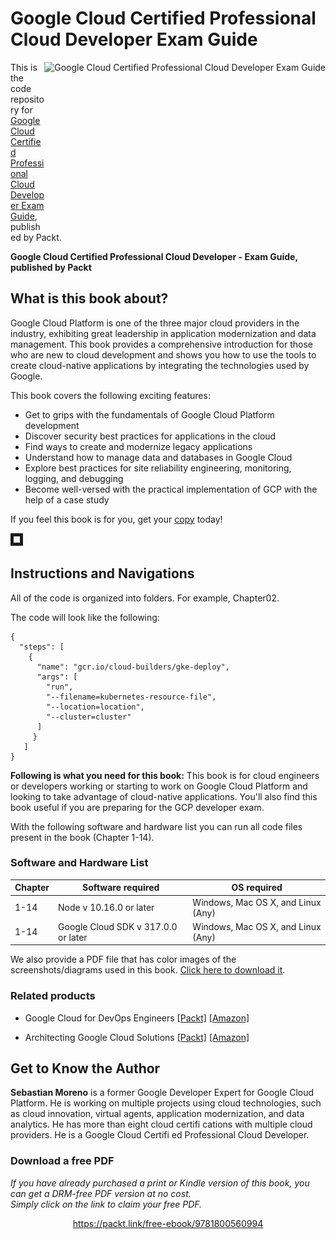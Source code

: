 # Google Cloud Certified Professional Cloud Developer Exam Guide

<a href="https://www.packtpub.com/in/cloud-networking/google-cloud-certified-professional-cloud-developer-exam-guide?utm_source=github&utm_medium=repository&utm_campaign=9781800560994"><img src="https://static.packt-cdn.com/products/9781800560994/cover/smaller" alt="Google Cloud Certified Professional Cloud Developer Exam Guide" height="256px" align="right"></a>

This is the code repository for [Google Cloud Certified Professional Cloud Developer Exam Guide](https://www.packtpub.com/in/cloud-networking/google-cloud-certified-professional-cloud-developer-exam-guide?utm_source=github&utm_medium=repository&utm_campaign=9781800560994), published by Packt.

**Google Cloud Certified Professional Cloud Developer - Exam Guide, published by Packt**

## What is this book about?
Google Cloud Platform is one of the three major cloud providers in the industry, exhibiting great leadership in application modernization and data management. This book provides a comprehensive introduction for those who are new to cloud development and shows you how to use the tools to create cloud-native applications by integrating the technologies used by Google. 

This book covers the following exciting features:
* Get to grips with the fundamentals of Google Cloud Platform development
* Discover security best practices for applications in the cloud
* Find ways to create and modernize legacy applications
* Understand how to manage data and databases in Google Cloud
* Explore best practices for site reliability engineering, monitoring, logging, and debugging
* Become well-versed with the practical implementation of GCP with the help of a case study

If you feel this book is for you, get your [copy](https://www.amazon.com/dp/1800560990) today!

<a href="https://www.packtpub.com/?utm_source=github&utm_medium=banner&utm_campaign=GitHubBanner"><img src="https://raw.githubusercontent.com/PacktPublishing/GitHub/master/GitHub.png" 
alt="https://www.packtpub.com/" border="5" /></a>

## Instructions and Navigations
All of the code is organized into folders. For example, Chapter02.

The code will look like the following:
```
{
  "steps": [
    {
      "name": "gcr.io/cloud-builders/gke-deploy",
      "args": [
        "run",
        "--filename=kubernetes-resource-file",
        "--location=location",
        "--cluster=cluster"
      ]
     }
   ]
}
```

**Following is what you need for this book:**
This book is for cloud engineers or developers working or starting to work on Google Cloud Platform and looking to take advantage of cloud-native applications. You'll also find this book useful if you are preparing for the GCP developer exam.

With the following software and hardware list you can run all code files present in the book (Chapter 1-14).
### Software and Hardware List
| Chapter | Software required | OS required |
| -------- | ------------------------------------ | ----------------------------------- |
| 1-14 | Node v 10.16.0 or later | Windows, Mac OS X, and Linux (Any) |
| 1-14 | Google Cloud SDK v 317.0.0 or later | Windows, Mac OS X, and Linux (Any) |

We also provide a PDF file that has color images of the screenshots/diagrams used in this book. [Click here to download it](http://www.packtpub.com/sites/default/files/downloads/9781800560994_ColorImages.pdf).

### Related products
* Google Cloud for DevOps Engineers [[Packt]](https://www.packtpub.com/product/google-cloud-for-devops-engineers/9781839218019?utm_source=github&utm_medium=repository&utm_campaign=9781839218019) [[Amazon]](https://www.amazon.com/dp/1839218010)

* Architecting Google Cloud Solutions [[Packt]](https://www.packtpub.com/product/architecting-google-cloud-solutions/9781800563308?utm_source=github&utm_medium=repository&utm_campaign=9781800563308) [[Amazon]](https://www.amazon.com/dp/1800563302)

## Get to Know the Author
**Sebastian Moreno**
is a former Google Developer Expert for Google Cloud Platform.
He is working on multiple projects using cloud technologies, such as cloud innovation,
virtual agents, application modernization, and data analytics. He has more than eight
cloud certifi cations with multiple cloud providers. He is a Google Cloud Certifi ed
Professional Cloud Developer.
### Download a free PDF

 <i>If you have already purchased a print or Kindle version of this book, you can get a DRM-free PDF version at no cost.<br>Simply click on the link to claim your free PDF.</i>
<p align="center"> <a href="https://packt.link/free-ebook/9781800560994">https://packt.link/free-ebook/9781800560994 </a> </p>